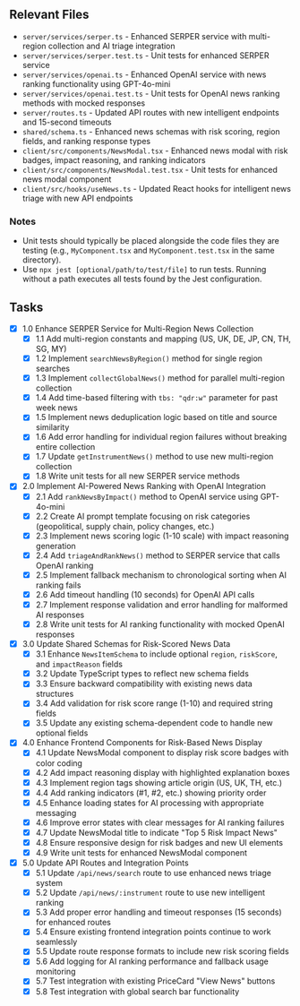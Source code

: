 ## Relevant Files

- `server/services/serper.ts` - Enhanced SERPER service with multi-region collection and AI triage integration
- `server/services/serper.test.ts` - Unit tests for enhanced SERPER service
- `server/services/openai.ts` - Enhanced OpenAI service with news ranking functionality using GPT-4o-mini
- `server/services/openai.test.ts` - Unit tests for OpenAI news ranking methods with mocked responses
- `server/routes.ts` - Updated API routes with new intelligent endpoints and 15-second timeouts
- `shared/schema.ts` - Enhanced news schemas with risk scoring, region fields, and ranking response types
- `client/src/components/NewsModal.tsx` - Enhanced news modal with risk badges, impact reasoning, and ranking indicators
- `client/src/components/NewsModal.test.tsx` - Unit tests for enhanced news modal component
- `client/src/hooks/useNews.ts` - Updated React hooks for intelligent news triage with new API endpoints

### Notes

- Unit tests should typically be placed alongside the code files they are testing (e.g., `MyComponent.tsx` and `MyComponent.test.tsx` in the same directory).
- Use `npx jest [optional/path/to/test/file]` to run tests. Running without a path executes all tests found by the Jest configuration.

## Tasks

- [x] 1.0 Enhance SERPER Service for Multi-Region News Collection
  - [x] 1.1 Add multi-region constants and mapping (US, UK, DE, JP, CN, TH, SG, MY)
  - [x] 1.2 Implement `searchNewsByRegion()` method for single region searches
  - [x] 1.3 Implement `collectGlobalNews()` method for parallel multi-region collection
  - [x] 1.4 Add time-based filtering with `tbs: "qdr:w"` parameter for past week news
  - [x] 1.5 Implement news deduplication logic based on title and source similarity
  - [x] 1.6 Add error handling for individual region failures without breaking entire collection
  - [x] 1.7 Update `getInstrumentNews()` method to use new multi-region collection
  - [x] 1.8 Write unit tests for all new SERPER service methods

- [x] 2.0 Implement AI-Powered News Ranking with OpenAI Integration
  - [x] 2.1 Add `rankNewsByImpact()` method to OpenAI service using GPT-4o-mini
  - [x] 2.2 Create AI prompt template focusing on risk categories (geopolitical, supply chain, policy changes, etc.)
  - [x] 2.3 Implement news scoring logic (1-10 scale) with impact reasoning generation
  - [x] 2.4 Add `triageAndRankNews()` method to SERPER service that calls OpenAI ranking
  - [x] 2.5 Implement fallback mechanism to chronological sorting when AI ranking fails
  - [x] 2.6 Add timeout handling (10 seconds) for OpenAI API calls
  - [x] 2.7 Implement response validation and error handling for malformed AI responses
  - [x] 2.8 Write unit tests for AI ranking functionality with mocked OpenAI responses

- [x] 3.0 Update Shared Schemas for Risk-Scored News Data
  - [x] 3.1 Enhance `NewsItemSchema` to include optional `region`, `riskScore`, and `impactReason` fields
  - [x] 3.2 Update TypeScript types to reflect new schema fields
  - [x] 3.3 Ensure backward compatibility with existing news data structures
  - [x] 3.4 Add validation for risk score range (1-10) and required string fields
  - [x] 3.5 Update any existing schema-dependent code to handle new optional fields

- [x] 4.0 Enhance Frontend Components for Risk-Based News Display
  - [x] 4.1 Update NewsModal component to display risk score badges with color coding
  - [x] 4.2 Add impact reasoning display with highlighted explanation boxes
  - [x] 4.3 Implement region tags showing article origin (US, UK, TH, etc.)
  - [x] 4.4 Add ranking indicators (#1, #2, etc.) showing priority order
  - [x] 4.5 Enhance loading states for AI processing with appropriate messaging
  - [x] 4.6 Improve error states with clear messages for AI ranking failures
  - [x] 4.7 Update NewsModal title to indicate "Top 5 Risk Impact News"
  - [x] 4.8 Ensure responsive design for risk badges and new UI elements
  - [x] 4.9 Write unit tests for enhanced NewsModal component

- [x] 5.0 Update API Routes and Integration Points
  - [x] 5.1 Update `/api/news/search` route to use enhanced news triage system
  - [x] 5.2 Update `/api/news/:instrument` route to use new intelligent ranking
  - [x] 5.3 Add proper error handling and timeout responses (15 seconds) for enhanced routes
  - [x] 5.4 Ensure existing frontend integration points continue to work seamlessly
  - [x] 5.5 Update route response formats to include new risk scoring fields
  - [x] 5.6 Add logging for AI ranking performance and fallback usage monitoring
  - [x] 5.7 Test integration with existing PriceCard "View News" buttons
  - [x] 5.8 Test integration with global search bar functionality 